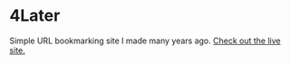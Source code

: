 4Later
======

Simple URL bookmarking site I made many years ago. [Check out the live site.](http://sachleen.com/4Later/)